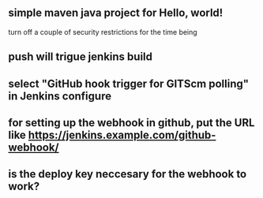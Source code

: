 ## simple maven java project for Hello, world!
turn off a couple of security restrictions for the time being

## push will trigue jenkins build

## select "GitHub hook trigger for GITScm polling" in Jenkins configure

## for setting up the webhook in github, put the URL like https://jenkins.example.com/github-webhook/

## is the deploy key neccesary for the webhook to work?
